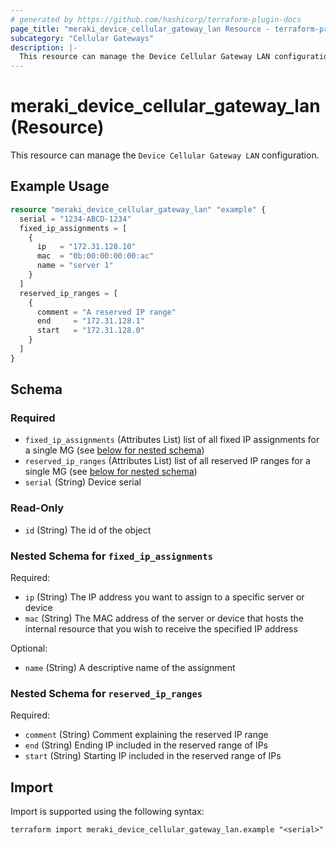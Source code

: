```yaml
---
# generated by https://github.com/hashicorp/terraform-plugin-docs
page_title: "meraki_device_cellular_gateway_lan Resource - terraform-provider-meraki"
subcategory: "Cellular Gateways"
description: |-
  This resource can manage the Device Cellular Gateway LAN configuration.
---
```


# meraki_device_cellular_gateway_lan (Resource)

This resource can manage the `Device Cellular Gateway LAN` configuration.

## Example Usage

```terraform
resource "meraki_device_cellular_gateway_lan" "example" {
  serial = "1234-ABCD-1234"
  fixed_ip_assignments = [
    {
      ip   = "172.31.128.10"
      mac  = "0b:00:00:00:00:ac"
      name = "server 1"
    }
  ]
  reserved_ip_ranges = [
    {
      comment = "A reserved IP range"
      end     = "172.31.128.1"
      start   = "172.31.128.0"
    }
  ]
}
```

<!-- schema generated by tfplugindocs -->
## Schema

### Required

- `fixed_ip_assignments` (Attributes List) list of all fixed IP assignments for a single MG (see [below for nested schema](#nestedatt--fixed_ip_assignments))
- `reserved_ip_ranges` (Attributes List) list of all reserved IP ranges for a single MG (see [below for nested schema](#nestedatt--reserved_ip_ranges))
- `serial` (String) Device serial

### Read-Only

- `id` (String) The id of the object

<a id="nestedatt--fixed_ip_assignments"></a>
### Nested Schema for `fixed_ip_assignments`

Required:

- `ip` (String) The IP address you want to assign to a specific server or device
- `mac` (String) The MAC address of the server or device that hosts the internal resource that you wish to receive the specified IP address

Optional:

- `name` (String) A descriptive name of the assignment


<a id="nestedatt--reserved_ip_ranges"></a>
### Nested Schema for `reserved_ip_ranges`

Required:

- `comment` (String) Comment explaining the reserved IP range
- `end` (String) Ending IP included in the reserved range of IPs
- `start` (String) Starting IP included in the reserved range of IPs

## Import

Import is supported using the following syntax:

```shell
terraform import meraki_device_cellular_gateway_lan.example "<serial>"
```
